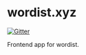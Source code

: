 # wordist.xyz
[![Gitter](https://img.shields.io/gitter/room/nwjs/nw.js.svg?maxAge=2592000)](https://gitter.im/wordist/Lobby)

Frontend app for wordist.
